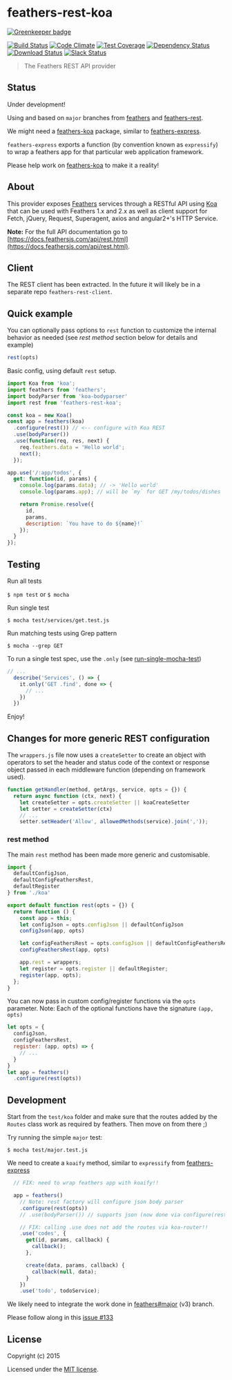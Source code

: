 # feathers-rest-koa

[![Greenkeeper badge](https://badges.greenkeeper.io/feathersjs/feathers-rest-koa.svg)](https://greenkeeper.io/)

[![Build Status](https://travis-ci.org/feathersjs/feathers-rest-koa.png?branch=master)](https://travis-ci.org/feathersjs/feathers-rest-koa)
[![Code Climate](https://codeclimate.com/github/feathersjs/feathers-rest-koa/badges/gpa.svg)](https://codeclimate.com/github/feathersjs/feathers-rest-koa)
[![Test Coverage](https://codeclimate.com/github/feathersjs/feathers-rest-koa/badges/coverage.svg)](https://codeclimate.com/github/feathersjs/feathers-rest-koa/coverage)
[![Dependency Status](https://img.shields.io/david/feathersjs/feathers-rest-koa.svg?style=flat-square)](https://david-dm.org/feathersjs/feathers-rest-koa)
[![Download Status](https://img.shields.io/npm/dm/feathers-rest-koa.svg?style=flat-square)](https://www.npmjs.com/package/feathers-rest-koa)
[![Slack Status](http://slack.feathersjs.com/badge.svg)](http://slack.feathersjs.com)

> The Feathers REST API provider

## Status

Under development!

Using and based on `major` branches from [feathers](https://github.com/feathersjs/feathers) and [feathers-rest](https://github.com/feathersjs/feathers-rest).

We might need a [feathers-koa](https://github.com/kristianmandrup/feathers-koa) package, similar to [feathers-express](https://github.com/feathersjs/feathers-express).

`feathers-express` exports a function (by convention known as `expressify`) to wrap a feathers app for that particular web application framework.

Please help work on [feathers-koa](https://github.com/kristianmandrup/feathers-koa) to make it a reality!

## About

This provider exposes [Feathers](http://feathersjs.com) services through a RESTful API using [Koa](http://koajs.com) that can be used with Feathers 1.x and 2.x as well as client support for Fetch, jQuery, Request, Superagent, axios and angular2+'s HTTP Service.

__Note:__ For the full API documentation go to [https://docs.feathersjs.com/api/rest.html](https://docs.feathersjs.com/api/rest.html).

## Client

The REST client has been extracted. In the future it will likely be in a separate repo `feathers-rest-client`.

## Quick example

You can optionally pass options to `rest` function to customize the internal behavior as needed (see *rest method* section below for details and example)

```js
rest(opts)
```

Basic config, using default `rest` setup.

```js
import Koa from 'koa';
import feathers from 'feathers';
import bodyParser from 'koa-bodyparser'
import rest from 'feathers-rest-koa';

const koa = new Koa()
const app = feathers(koa)
  .configure(rest()) // <-- configure with Koa REST
  .use(bodyParser())
  .use(function(req, res, next) {
    req.feathers.data = 'Hello world';
    next();
  });

app.use('/:app/todos', {
  get: function(id, params) {
    console.log(params.data); // -> 'Hello world'
    console.log(params.app); // will be `my` for GET /my/todos/dishes

    return Promise.resolve({
      id,
      params,
      description: `You have to do ${name}!`
    });
  }
});
```

## Testing

Run all tests

`$ npm test` or `$ mocha`

Run single test

`$ mocha test/services/get.test.js`

Run matching tests using Grep pattern

`$ mocha --grep GET`

To run a single test spec, use the `.only` (see [run-single-mocha-test](https://jaketrent.com/post/run-single-mocha-test/))

```js
// ...
  describe('Services', () => {
    it.only('GET .find', done => {
      // ...
    })
  })
```

Enjoy!

## Changes for more generic REST configuration

The `wrappers.js` file now uses a `createSetter` to create an object with operators to set the header and status code of the context or response object passed in each middleware function (depending on framework used).

```js
function getHandler(method, getArgs, service, opts = {}) {
  return async function (ctx, next) {
    let createSetter = opts.createSetter || koaCreateSetter
    let setter = createSetter(ctx)
    // ...
    setter.setHeader('Allow', allowedMethods(service).join(','));
```

### rest method

The main `rest` method has been made more generic and customisable.

```js
import {
  defaultConfigJson,
  defaultConfigFeathersRest,
  defaultRegister
} from './koa'

export default function rest(opts = {}) {
  return function () {
    const app = this;
    let configJson = opts.configJson || defaultConfigJson
    configJson(app, opts)

    let configFeathersRest = opts.configJson || defaultConfigFeathersRest
    configFeathersRest(app, opts)

    app.rest = wrappers;
    let register = opts.register || defaultRegister;
    register(app, opts);
  };
}
```

You can now pass in custom config/register functions via the `opts` parameter.
Note: Each of the optional functions have the signature `(app, opts)`

```js
let opts = {
  configJson,
  configFeathersRest,
  register: (app, opts) => {
    // ...
  }
}
let app = feathers()
  .configure(rest(opts))
```

## Development

Start from the `test/koa` folder and make sure that the routes added by the `Routes` class work as required by feathers. Then move on from there ;)

Try running the simple `major` test:

`$ mocha test/major.test.js`

We need to create a `koaify` method, similar to `expressify` from [feathers-express]()

```js
  // FIX: need to wrap feathers app with koaify!!

  app = feathers()
    // Note: rest factory will configure json body parser
    .configure(rest(opts))
    // .use(bodyParser()) // supports json (now done via configure(rest()))

    // FIX: calling .use does not add the routes via koa-router!!
    .use('codes', {
      get(id, params, callback) {
        callback();
      },

      create(data, params, callback) {
        callback(null, data);
      }
    })
    .use('todo', todoService);
```

We likely need to integrate the work done in [feathers#major](https://github.com/feathersjs/feathers-rest/tree/major) (v3) branch.

Please follow along in this [issue #133](https://github.com/feathersjs/feathers-rest/issues/133#issuecomment-336619412)

## License

Copyright (c) 2015

Licensed under the [MIT license](LICENSE).
